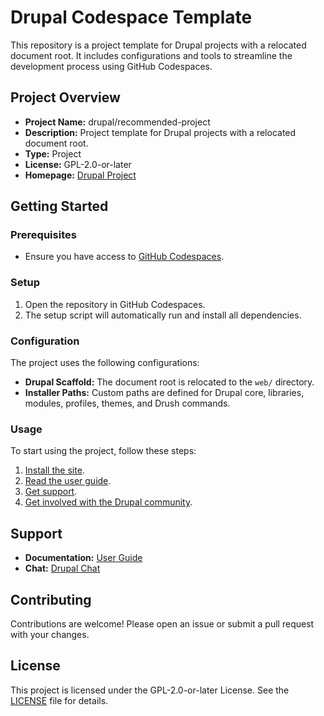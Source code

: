 # Drupal Codespace Template

This repository is a project template for Drupal projects with a relocated document root. It includes configurations and tools to streamline the development process using GitHub Codespaces.

## Project Overview

- **Project Name:** drupal/recommended-project
- **Description:** Project template for Drupal projects with a relocated document root.
- **Type:** Project
- **License:** GPL-2.0-or-later
- **Homepage:** [Drupal Project](https://www.drupal.org/project/drupal)

## Getting Started

### Prerequisites

- Ensure you have access to [GitHub Codespaces](https://github.com/features/codespaces).

### Setup

1. Open the repository in GitHub Codespaces.
2. The setup script will automatically run and install all dependencies.

### Configuration

The project uses the following configurations:

- **Drupal Scaffold:** The document root is relocated to the `web/` directory.
- **Installer Paths:** Custom paths are defined for Drupal core, libraries, modules, profiles, themes, and Drush commands.

### Usage

To start using the project, follow these steps:

1. [Install the site](https://www.drupal.org/docs/installing-drupal).
2. [Read the user guide](https://www.drupal.org/docs/user_guide/en/index.html).
3. [Get support](https://www.drupal.org/support).
4. [Get involved with the Drupal community](https://www.drupal.org/getting-involved).

## Support

- **Documentation:** [User Guide](https://www.drupal.org/docs/user_guide/en/index.html)
- **Chat:** [Drupal Chat](https://www.drupal.org/node/314178)

## Contributing

Contributions are welcome! Please open an issue or submit a pull request with your changes.

## License

This project is licensed under the GPL-2.0-or-later License. See the [LICENSE](LICENSE) file for details.
